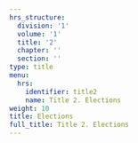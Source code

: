 ```yaml
---
hrs_structure:
  division: '1'
  volume: '1'
  title: '2'
  chapter: ''
  section: ''
type: title
menu:
  hrs:
    identifier: title2
    name: Title 2. Elections
weight: 10
title: Elections
full_title: Title 2. Elections
---
```

